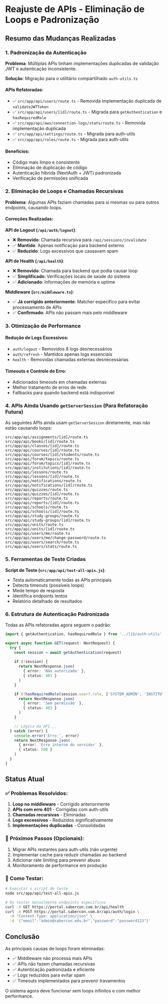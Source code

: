 # Reajuste de APIs - Eliminação de Loops e Padronização

## Resumo das Mudanças Realizadas

### 1. Padronização da Autenticação

**Problema**: Múltiplas APIs tinham implementações duplicadas de validação JWT e autenticação inconsistente.

**Solução**: Migração para o utilitário compartilhado `auth-utils.ts`

#### APIs Refatoradas:
- ✅ `src/app/api/users/route.ts` - Removida implementação duplicada de `validateJWTToken`
- ✅ `src/app/api/users/[id]/route.ts` - Migrada para `getAuthentication` e `hasRequiredRole`
- ✅ `src/app/api/aws/connection-logs/stats/route.ts` - Removida implementação duplicada
- ✅ `src/app/api/settings/route.ts` - Migrada para auth-utils
- ✅ `src/app/api/roles/route.ts` - Migrada para auth-utils

#### Benefícios:
- Código mais limpo e consistente
- Eliminação de duplicação de código
- Autenticação híbrida (NextAuth + JWT) padronizada
- Verificação de permissões unificada

### 2. Eliminação de Loops e Chamadas Recursivas

**Problema**: Algumas APIs faziam chamadas para si mesmas ou para outros endpoints, causando loops.

#### Correções Realizadas:

**API de Logout (`/api/auth/logout`)**:
- ❌ **Removido**: Chamada recursiva para `/api/sessions/invalidate`
- ✅ **Mantido**: Apenas notificação para backend externo
- ✅ **Reduzido**: Logs excessivos que causavam spam

**API de Health (`/api/health`)**:
- ❌ **Removido**: Chamada para backend que podia causar loop
- ✅ **Simplificado**: Verificações locais de saúde do sistema
- ✅ **Adicionado**: Informações de memória e uptime

**Middleware (`src/middleware.ts`)**:
- ✅ **Já corrigido anteriormente**: Matcher específico para evitar processamento de APIs
- ✅ **Confirmado**: APIs não passam mais pelo middleware

### 3. Otimização de Performance

#### Redução de Logs Excessivos:
- `auth/logout` - Removidos 8 logs desnecessários
- `auth/refresh` - Mantidos apenas logs essenciais
- `health` - Removidas chamadas externas desnecessárias

#### Timeouts e Controle de Erro:
- Adicionados timeouts em chamadas externas
- Melhor tratamento de erros de rede
- Fallbacks para quando backend está indisponível

### 4. APIs Ainda Usando `getServerSession` (Para Refatoração Futura)

As seguintes APIs ainda usam `getServerSession` diretamente, mas não estão causando loops:

```
src/app/api/assignments/[id]/route.ts
src/app/api/books/[id]/route.ts
src/app/api/classes/[id]/route.ts
src/app/api/courses/[id]/route.ts
src/app/api/courses/[id]/students/route.ts
src/app/api/forum/topics/route.ts
src/app/api/forum/topics/[id]/route.ts
src/app/api/institutions/[id]/route.ts
src/app/api/lessons/route.ts
src/app/api/lessons/[id]/route.ts
src/app/api/notifications/route.ts
src/app/api/notifications/[id]/route.ts
src/app/api/quizzes/route.ts
src/app/api/quizzes/[id]/route.ts
src/app/api/reports/route.ts
src/app/api/reports/[id]/route.ts
src/app/api/schools/route.ts
src/app/api/schools/[id]/route.ts
src/app/api/study-groups/route.ts
src/app/api/study-groups/[id]/route.ts
src/app/api/units/route.ts
src/app/api/units/[id]/route.ts
src/app/api/users/me/route.ts
src/app/api/users/me/change-password/route.ts
src/app/api/users/search/route.ts
src/app/api/users/stats/route.ts
```

### 5. Ferramentas de Teste Criadas

**Script de Teste (`src/app/api/test-all-apis.js`)**:
- Testa automaticamente todas as APIs principais
- Detecta timeouts (possíveis loops)
- Mede tempo de resposta
- Identifica endpoints lentos
- Relatório detalhado de resultados

### 6. Estrutura de Autenticação Padronizada

Todas as APIs refatoradas agora seguem o padrão:

```typescript
import { getAuthentication, hasRequiredRole } from '../lib/auth-utils'

export async function GET(request: NextRequest) {
  try {
    const session = await getAuthentication(request)
    
    if (!session) {
      return NextResponse.json(
        { error: 'Não autorizado' },
        { status: 401 }
      )
    }

    if (!hasRequiredRole(session.user?.role, ['SYSTEM_ADMIN', 'INSTITUTION_MANAGER'])) {
      return NextResponse.json(
        { error: 'Sem permissão' },
        { status: 403 }
      )
    }

    // Lógica da API...
  } catch (error) {
    console.error('Erro:', error)
    return NextResponse.json(
      { error: 'Erro interno do servidor' },
      { status: 500 }
    )
  }
}
```

## Status Atual

### ✅ Problemas Resolvidos:
1. **Loop no middleware** - Corrigido anteriormente
2. **APIs com erro 401** - Corrigidas com auth-utils
3. **Chamadas recursivas** - Eliminadas
4. **Logs excessivos** - Reduzidos significativamente
5. **Implementações duplicadas** - Consolidadas

### 🔄 Próximos Passos (Opcionais):
1. Migrar APIs restantes para auth-utils (não urgente)
2. Implementar cache para reduzir chamadas ao backend
3. Adicionar rate limiting para prevenir abuso
4. Monitoramento de performance em produção

### 🧪 Como Testar:
```bash
# Executar o script de teste
node src/app/api/test-all-apis.js

# Ou testar manualmente endpoints específicos
curl -X GET https://portal.sabercon.com.br/api/health
curl -X POST https://portal.sabercon.com.br/api/auth/login \
  -H "Content-Type: application/json" \
  -d '{"email":"admin@sabercon.edu.br","password":"password123"}'
```

## Conclusão

As principais causas de loops foram eliminadas:
- ✅ Middleware não processa mais APIs
- ✅ APIs não fazem chamadas recursivas
- ✅ Autenticação padronizada e eficiente
- ✅ Logs reduzidos para evitar spam
- ✅ Timeouts implementados para prevenir travamentos

O sistema agora deve funcionar sem loops infinitos e com melhor performance. 